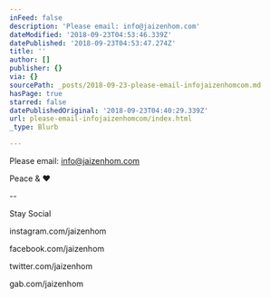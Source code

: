 ```yaml
---
inFeed: false
description: 'Please email: info@jaizenhom.com'
dateModified: '2018-09-23T04:53:46.339Z'
datePublished: '2018-09-23T04:53:47.274Z'
title: ''
author: []
publisher: {}
via: {}
sourcePath: _posts/2018-09-23-please-email-infojaizenhomcom.md
hasPage: true
starred: false
datePublishedOriginal: '2018-09-23T04:40:29.339Z'
url: please-email-infojaizenhomcom/index.html
_type: Blurb

---
```

Please email: info@jaizenhom.com

Peace & ❤️

--

Stay Social

instagram.com/jaizenhom

facebook.com/jaizenhom

twitter.com/jaizenhom

gab.com/jaizenhom